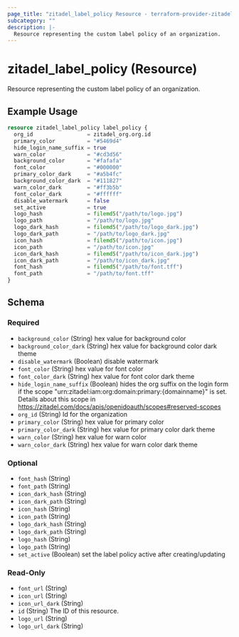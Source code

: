 ```yaml
---
page_title: "zitadel_label_policy Resource - terraform-provider-zitadel"
subcategory: ""
description: |-
  Resource representing the custom label policy of an organization.
---
```


# zitadel_label_policy (Resource)

Resource representing the custom label policy of an organization.

## Example Usage

```terraform
resource zitadel_label_policy label_policy {
  org_id                 = zitadel_org.org.id
  primary_color          = "#5469d4"
  hide_login_name_suffix = true
  warn_color             = "#cd3d56"
  background_color       = "#fafafa"
  font_color             = "#000000"
  primary_color_dark     = "#a5b4fc"
  background_color_dark  = "#111827"
  warn_color_dark        = "#ff3b5b"
  font_color_dark        = "#ffffff"
  disable_watermark      = false
  set_active             = true
  logo_hash              = filemd5("/path/to/logo.jpg")
  logo_path              = "/path/to/logo.jpg"
  logo_dark_hash         = filemd5("/path/to/logo_dark.jpg")
  logo_dark_path         = "/path/to/logo_dark.jpg"
  icon_hash              = filemd5("/path/to/icon.jpg")
  icon_path              = "/path/to/icon.jpg"
  icon_dark_hash         = filemd5("/path/to/icon_dark.jpg")
  icon_dark_path         = "/path/to/icon_dark.jpg"
  font_hash              = filemd5("/path/to/font.tff")
  font_path              = "/path/to/font.tff"
}
```

<!-- schema generated by tfplugindocs -->
## Schema

### Required

- `background_color` (String) hex value for background color
- `background_color_dark` (String) hex value for background color dark theme
- `disable_watermark` (Boolean) disable watermark
- `font_color` (String) hex value for font color
- `font_color_dark` (String) hex value for font color dark theme
- `hide_login_name_suffix` (Boolean) hides the org suffix on the login form if the scope "urn:zitadel:iam:org:domain:primary:{domainname}" is set. Details about this scope in https://zitadel.com/docs/apis/openidoauth/scopes#reserved-scopes
- `org_id` (String) Id for the organization
- `primary_color` (String) hex value for primary color
- `primary_color_dark` (String) hex value for primary color dark theme
- `warn_color` (String) hex value for warn color
- `warn_color_dark` (String) hex value for warn color dark theme

### Optional

- `font_hash` (String)
- `font_path` (String)
- `icon_dark_hash` (String)
- `icon_dark_path` (String)
- `icon_hash` (String)
- `icon_path` (String)
- `logo_dark_hash` (String)
- `logo_dark_path` (String)
- `logo_hash` (String)
- `logo_path` (String)
- `set_active` (Boolean) set the label policy active after creating/updating

### Read-Only

- `font_url` (String)
- `icon_url` (String)
- `icon_url_dark` (String)
- `id` (String) The ID of this resource.
- `logo_url` (String)
- `logo_url_dark` (String)